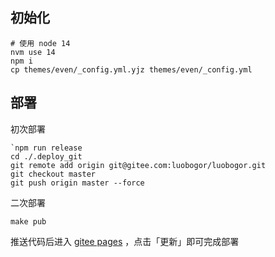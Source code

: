 ## 初始化
```shell
# 使用 node 14
nvm use 14
npm i
cp themes/even/_config.yml.yjz themes/even/_config.yml
```

## 部署
初次部署
```shell
`npm run release
cd ./.deploy_git
git remote add origin git@gitee.com:luobogor/luobogor.git
git checkout master
git push origin master --force
```

二次部署
```shell
make pub
```

推送代码后进入 [gitee pages](https://gitee.com/luobogor/luobogor/pages) ，点击「更新」即可完成部署
